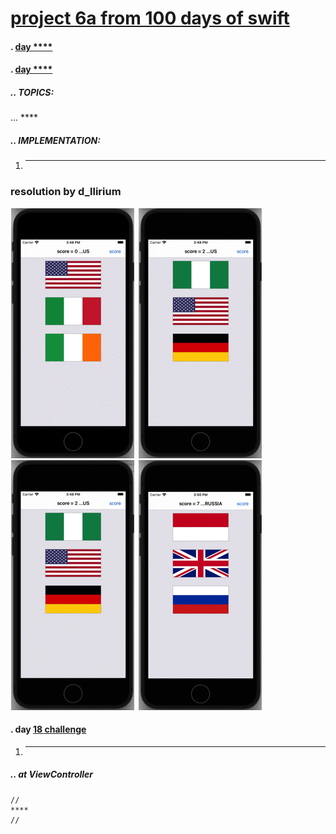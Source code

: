 # [project 6a from 100 days of swift](https://www.hackingwithswift.com/100)
#### . [day ****](https://www.hackingwithswift.com/100/****)
#### . [day ****](https://www.hackingwithswift.com/100/****)
##### .. TOPICS: 
... ****

##### .. IMPLEMENTATION:
1. ****

### resolution by d_llirium

![](https://github.com/d-llirium/100daysOfSwift/blob/main/Project6a/ChooseCorrectFlag.gif?raw=true) ![](https://github.com/d-llirium/100daysOfSwift/blob/main/Project6a/ShowCurrentScore.gif?raw=true) ![](https://github.com/d-llirium/100daysOfSwift/blob/main/Project6a/ChooseWrongFlag.gif?raw=true) ![](https://github.com/d-llirium/100daysOfSwift/blob/main/Project6a/After10Guesses_RetakeQuiz.gif?raw=true)

####  . day [18 challenge](https://www.hackingwithswift.com/100/18)
1.  ****
##### .. at ViewController
    //
    ****
    //
